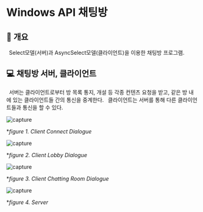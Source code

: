 # Windows API 채팅방
## 📢 개요
  Select모델(서버)과 AsyncSelect모델(클라이언트)을 이용한 채팅방 프로그램.
 
  
## 💻 채팅방 서버, 클라이언트
  서버는 클라이언트로부터 방 목록 통지, 개설 등 각종 컨텐츠 요청을 받고, 같은 방 내에 있는 클라이언트들 간의 통신을 중계한다.
  클라이언트는 서버를 통해 다른 클라이언트들과 통신을 할 수 있다.

  ![capture](https://github.com/kbm0996/Network-Programming-ChattingRoom/blob/master/figure/1.clientconnect.png)
  
  **figure 1. Client Connect Dialogue*
  
  ![capture](https://github.com/kbm0996/Network-Programming-ChattingRoom/blob/master/figure/2.clientlobby.png)
  
  **figure 2. Client Lobby Dialogue*
  
  ![capture](https://github.com/kbm0996/Network-Programming-ChattingRoom/blob/master/figure/3.clientroom.png)
  
  **figure 3. Client Chatting Room Dialogue*
  
  ![capture](https://github.com/kbm0996/Network-Programming-ChattingRoom/blob/master/figure/4.server.png)
  
  **figure 4. Server*
